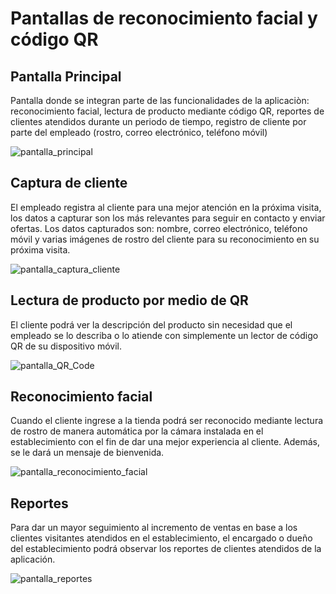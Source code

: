 # Pantallas de reconocimiento facial y código QR 

## Pantalla Principal
Pantalla donde se integran parte de las funcionalidades de la aplicaciòn: reconocimiento facial, lectura de producto mediante código QR, reportes de clientes atendidos durante un periodo de tiempo, registro de cliente por parte del empleado (rostro, correo electrónico, teléfono móvil)

![pantalla_principal](https://user-images.githubusercontent.com/36056832/184047442-58ac8844-288a-4acb-b25b-c0307ec518eb.png)

## Captura de cliente
El empleado registra al cliente para una mejor atención en la próxima visita, los datos a capturar son los más relevantes para seguir en contacto y enviar ofertas. Los datos capturados son: nombre, correo electrónico, teléfono móvil y varias imágenes de rostro del cliente para su reconocimiento en su próxima visita.

![pantalla_captura_cliente](https://user-images.githubusercontent.com/36056832/184047469-71c3f208-8b35-4329-baf2-7e97d92964af.png)

## Lectura de producto por medio de QR
El cliente podrá ver la descripción del producto sin necesidad que el empleado se lo describa o lo atiende con simplemente un lector de código QR de su dispositivo móvil.

![pantalla_QR_Code](https://user-images.githubusercontent.com/36056832/184047494-62fad87c-0508-4fca-ac48-66b4db4fb490.png)

## Reconocimiento facial
Cuando el cliente ingrese a la tienda podrá ser reconocido mediante lectura de rostro de manera automática por la cámara instalada en el establecimiento con el fin de dar una mejor experiencia al cliente. Además, se le dará un mensaje de bienvenida.

![pantalla_reconocimiento_facial](https://user-images.githubusercontent.com/36056832/184047524-babf17de-e537-43d8-ab41-b5ba693fbba2.png)

## Reportes
Para dar un mayor seguimiento al incremento de ventas en base a los clientes visitantes atendidos en el establecimiento, el encargado o dueño del establecimiento podrá observar los reportes de clientes atendidos de la aplicación.

![pantalla_reportes](https://user-images.githubusercontent.com/36056832/184047537-7e23b1d8-8a94-4e2e-a679-26733d0b71e0.png)
